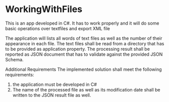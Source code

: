 # WorkingWithFiles
This is an app developed in C#. It has to work properly and it will do some basic operations over textfiles and export XML file


The application will lists all words of text files as well as the number of their appearance in
each file. The text files shall be read from a directory that has to be provided as application property.
The processing result shall be reported as JSON document that has to validate against the provided JSON
Schema.


Additional Requirements
The implemented solution shall meet the following requirements:
1. the application must be developed in C#
2. The name of the processed file as well as its modification date shall be
written to the JSON result file as well.

